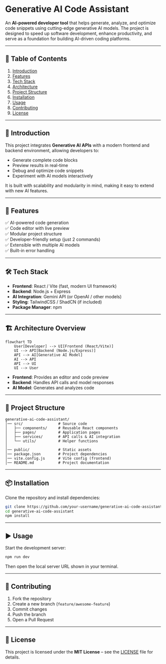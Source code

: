 # Generative AI Code Assistant  

An **AI-powered developer tool** that helps generate, analyze, and optimize code snippets using cutting-edge generative AI models. The project is designed to speed up software development, enhance productivity, and serve as a foundation for building AI-driven coding platforms.  

---

## 📖 Table of Contents  

1. [Introduction](#introduction)  
2. [Features](#-features)  
3. [Tech Stack](#-tech-stack)  
4. [Architecture](#-architecture-overview)  
5. [Project Structure](#-project-structure)  
6. [Installation](#-installation)  
7. [Usage](#-usage)  
8. [Contributing](#-contributing)  
9. [License](#-license)  

---

## 📌 Introduction  

This project integrates **Generative AI APIs** with a modern frontend and backend environment, allowing developers to:  
- Generate complete code blocks  
- Preview results in real-time  
- Debug and optimize code snippets  
- Experiment with AI models interactively  

It is built with scalability and modularity in mind, making it easy to extend with new AI features.  

---

## 🚀 Features  

✅ AI-powered code generation  
✅ Code editor with live preview  
✅ Modular project structure  
✅ Developer-friendly setup (just 2 commands)  
✅ Extensible with multiple AI models  
✅ Built-in error handling  

---

## 🛠 Tech Stack  

- **Frontend**: React / Vite (fast, modern UI framework)  
- **Backend**: Node.js + Express  
- **AI Integration**: Gemini API (or OpenAI / other models)  
- **Styling**: TailwindCSS / ShadCN (if included)  
- **Package Manager**: npm  

---

## 🏗 Architecture Overview  

```mermaid
flowchart TD
    User[Developer] --> UI[Frontend (React/Vite)]
    UI --> API[Backend (Node.js/Express)]
    API --> AI[Generative AI Model]
    AI --> API
    API --> UI
    UI --> User
```

- **Frontend**: Provides an editor and code preview  
- **Backend**: Handles API calls and model responses  
- **AI Model**: Generates and analyzes code  

---

## 📂 Project Structure  

```
generative-ai-code-assistant/
│── src/                # Source code
│   ├── components/     # Reusable React components
│   ├── pages/          # Application pages
│   ├── services/       # API calls & AI integration
│   └── utils/          # Helper functions
│
│── public/             # Static assets
│── package.json        # Project dependencies
│── vite.config.js      # Vite config (frontend)
│── README.md           # Project documentation
```

---

## 📦 Installation  

Clone the repository and install dependencies:  

```bash
git clone https://github.com/your-username/generative-ai-code-assistant.git
cd generative-ai-code-assistant
npm install
```

---

## ▶ Usage  

Start the development server:  

```bash
npm run dev
```

Then open the local server URL shown in your terminal.  

---

## 🤝 Contributing  

1. Fork the repository  
2. Create a new branch (`feature/awesome-feature`)  
3. Commit changes  
4. Push the branch  
5. Open a Pull Request  

---

## 📜 License  

This project is licensed under the **MIT License** – see the [LICENSE](LICENSE) file for details.  
